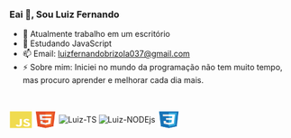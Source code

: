 ### Eai 👋, Sou Luiz Fernando

- 🔭 Atualmente trabalho em um escritório
- 🌱 Estudando JavaScript
- 📫 Email: luizfernandobrizola037@gmail.com
- ⚡ Sobre mim: Iniciei no mundo da programação não tem muito tempo, mas procuro aprender e melhorar cada dia mais.

##

<div style="display: inline_block"><br>
  
  <img align="center" alt="Luiz-JS" height="30" width="40" src="https://raw.githubusercontent.com/devicons/devicon/master/icons/javascript/javascript-plain.svg">

  <img align="center" alt="Luiz-HTML" height="30" width="40" src="https://raw.githubusercontent.com/devicons/devicon/master/icons/html5/html5-original.svg">
  
 <img align="center" alt="Luiz-TS" height="30" width="40" src="https://cdn.jsdelivr.net/gh/devicons/devicon/icons/typescript/typescript-plain.svg" />
  
<img align="center" alt="Luiz-NODEjs" height="30" width="40" src="https://cdn.jsdelivr.net/gh/devicons/devicon/icons/nodejs/nodejs-original.svg" />  
  
 <img align="center" alt="Luiz-CSS" height="30" width="40" src="https://raw.githubusercontent.com/devicons/devicon/master/icons/css3/css3-original.svg">
  
  </div>
